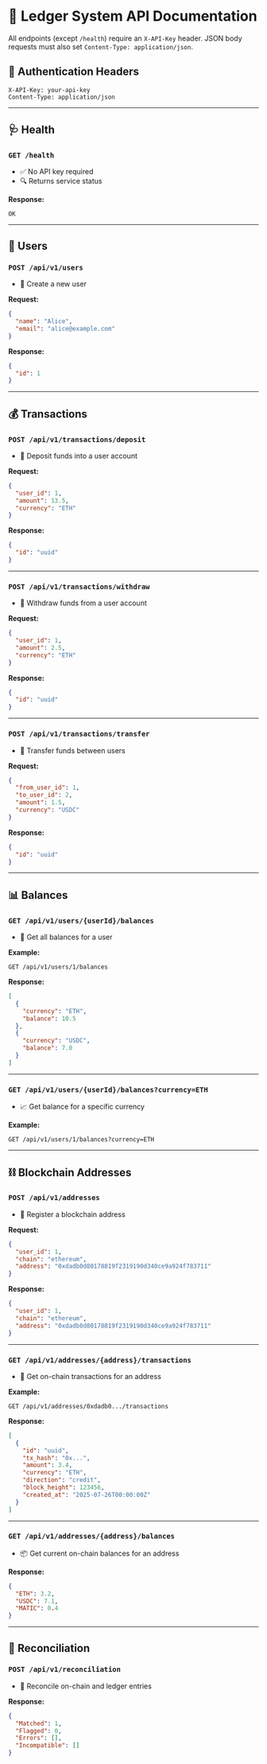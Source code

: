 # 📘 Ledger System API Documentation

All endpoints (except `/health`) require an `X-API-Key` header. JSON body requests must also set `Content-Type: application/json`.

## 🔐 Authentication Headers

```
X-API-Key: your-api-key
Content-Type: application/json
```

---

## 🩺 Health

### `GET /health`

- ✅ No API key required
- 🔍 Returns service status

**Response:**
```text
OK
```

---

## 👤 Users

### `POST /api/v1/users`

- 📄 Create a new user

**Request:**
```json
{
  "name": "Alice",
  "email": "alice@example.com"
}
```

**Response:**
```json
{
  "id": 1
}
```

---

## 💰 Transactions

### `POST /api/v1/transactions/deposit`

- 💸 Deposit funds into a user account

**Request:**
```json
{
  "user_id": 1,
  "amount": 13.5,
  "currency": "ETH"
}
```

**Response:**
```json
{
  "id": "uuid"
}
```

---

### `POST /api/v1/transactions/withdraw`

- 🏧 Withdraw funds from a user account

**Request:**
```json
{
  "user_id": 1,
  "amount": 2.5,
  "currency": "ETH"
}
```

**Response:**
```json
{
  "id": "uuid"
}
```

---

### `POST /api/v1/transactions/transfer`

- 🔁 Transfer funds between users

**Request:**
```json
{
  "from_user_id": 1,
  "to_user_id": 2,
  "amount": 1.5,
  "currency": "USDC"
}
```

**Response:**
```json
{
  "id": "uuid"
}
```

---

## 📊 Balances

### `GET /api/v1/users/{userId}/balances`

- 🧾 Get all balances for a user

**Example:**
```
GET /api/v1/users/1/balances
```

**Response:**
```json
[
  {
    "currency": "ETH",
    "balance": 10.5
  },
  {
    "currency": "USDC",
    "balance": 7.0
  }
]
```

---

### `GET /api/v1/users/{userId}/balances?currency=ETH`

- 📈 Get balance for a specific currency

**Example:**
```
GET /api/v1/users/1/balances?currency=ETH
```

---

## ⛓️ Blockchain Addresses

### `POST /api/v1/addresses`

- 🔗 Register a blockchain address

**Request:**
```json
{
  "user_id": 1,
  "chain": "ethereum",
  "address": "0xdadb0d80178819f2319190d340ce9a924f783711"
}
```

**Response:**
```json
{
  "user_id": 1,
  "chain": "ethereum",
  "address": "0xdadb0d80178819f2319190d340ce9a924f783711"
}
```

---

### `GET /api/v1/addresses/{address}/transactions`

- 📜 Get on-chain transactions for an address

**Example:**
```
GET /api/v1/addresses/0xdadb0.../transactions
```

**Response:**
```json
[
  {
    "id": "uuid",
    "tx_hash": "0x...",
    "amount": 3.4,
    "currency": "ETH",
    "direction": "credit",
    "block_height": 123456,
    "created_at": "2025-07-26T00:00:00Z"
  }
]
```

---

### `GET /api/v1/addresses/{address}/balances`

- 📦 Get current on-chain balances for an address

**Response:**
```json
{
  "ETH": 3.2,
  "USDC": 7.1,
  "MATIC": 0.4
}
```

---

## 🔄 Reconciliation

### `POST /api/v1/reconciliation`

- 🔄 Reconcile on-chain and ledger entries

**Response:**
```json
{
  "Matched": 1,
  "Flagged": 0,
  "Errors": [],
  "Incompatible": []
}
```
